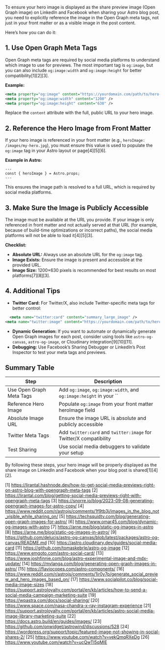 To ensure your hero image is displayed as the share preview image (Open Graph image) on LinkedIn and Facebook when sharing your Astro blog post, you need to explicitly reference the image in the Open Graph meta tags, not just in your front matter or as a visible image in the post content.

Here’s how you can do it:

## 1. Use Open Graph Meta Tags

Open Graph meta tags are required by social media platforms to understand which image to use for previews. The most important tag is `og:image`, but you can also include `og:image:width` and `og:image:height` for better compatibility[1][2][3].

**Example:**

```xml
<meta property="og:image" content="https://yourdomain.com/path/to/hero-image.jpg" />
<meta property="og:image:width" content="1200" />
<meta property="og:image:height" content="630" />
```

Replace the `content` attribute with the full, public URL to your hero image.

## 2. Reference the Hero Image from Front Matter

If your hero image is referenced in your front matter (e.g., `heroImage: /images/my-hero.jpg`), you must ensure this value is used to populate the `og:image` tag in your Astro layout or page[4][5][6].

**Example in Astro:**

```astro
---
const { heroImage } = Astro.props;
---

```

This ensures the image path is resolved to a full URL, which is required by social media platforms.

## 3. Make Sure the Image is Publicly Accessible

The image must be available at the URL you provide. If your image is only referenced in front matter and not actually served at that URL (for example, because of build-time optimizations or incorrect paths), the social media platforms will not be able to load it[4][5][3].

**Checklist:**

- **Absolute URL:** Always use an absolute URL for the `og:image` tag.
- **Image Exists:** Ensure the image is present and accessible at the provided URL.
- **Image Size:** 1200×630 pixels is recommended for best results on most platforms[7][8][3].

## 4. Additional Tips

- **Twitter Card:** For Twitter/X, also include Twitter-specific meta tags for better control:

```xml
  <meta name="twitter:card" content="summary_large_image" />
<meta name="twitter:image" content="https://yourdomain.com/path/to/hero-image.jpg" />
```

- **Dynamic Generation:** If you want to automate or dynamically generate Open Graph images for each post, consider using tools like `astro-og-canvas`, `astro-og-image`, or Cloudinary integration[9][10][11].
- **Debugging:** Use Facebook’s Sharing Debugger or LinkedIn’s Post Inspector to test your meta tags and previews.

## Summary Table

| Step                     | Description                                                        |
| ------------------------ | ------------------------------------------------------------------ |
| Use Open Graph Meta Tags | Add `og:image`, `og:image:width`, and `og:image:height` in your `` |
| Reference Hero Image     | Populate `og:image` from your front matter heroImage field         |
| Absolute Image URL       | Ensure the image URL is absolute and publicly accessible           |
| Twitter Meta Tags        | Add `twitter:card` and `twitter:image` for Twitter/X compatibility |
| Test Sharing             | Use social media debuggers to validate your setup                  |

By following these steps, your hero image will be properly displayed as the share image on LinkedIn and Facebook when your blog post is shared[1][4][2].

[1] https://lirantal.hashnode.dev/how-to-get-social-media-previews-right-on-astro-blog-with-opengraph-meta-tags
[2] https://lirantal.com/blog/getting-social-media-previews-right-with-opengraph-meta-tags
[3] https://snorre.io/blog/2023-09-08-generating-opengraph-images-for-astro-copy/
[4] https://www.reddit.com/r/astrojs/comments/1f9tb3j/images_in_the_blog_not_visible_while_sharing_on/
[5] https://techsquidtv.com/blog/generating-open-graph-images-for-astro/
[6] https://www.omar45.com/blog/dynamic-og-images-with-astro
[7] https://arne.me/blog/static-og-images-in-astro
[8] https://arne.me/blog/static-og-images-in-astro/
[9] https://github.com/delucis/astro-og-canvas/blob/latest/packages/astro-og-canvas/README.md
[10] https://astro.cloudinary.dev/guides/social-media-card
[11] https://github.com/tomaskebrle/astro-og-image
[12] https://www.emgoto.com/astro-social-card/
[13] https://www.joshfinnie.com/blog/astro-experimental-image-and-mdx-update/
[14] https://mvlanga.com/blog/generating-open-graph-images-in-astro/
[15] https://flaviocopes.com/astro-components/
[16] https://www.reddit.com/r/astrojs/comments/1ir0y7p/generate_social_preview_and_hero_images_based_on/
[17] https://www.socialpilot.co/blog/social-media-image-sizes
[18] https://support.astroloyalty.com/portal/en/kb/articles/how-to-send-a-social-media-campaign-marketing-suite
[19] https://wpastra.com/docs/social-sharing/
[20] https://www.space.com/nasa-chandra-x-ray-instagram-experience
[21] https://support.astroloyalty.com/portal/en/kb/articles/astro-social-media-image-library-marketing-suite
[22] https://docs.astro.build/en/guides/images/
[23] https://github.com/onwidget/astrowind/discussions/528
[24] https://wordpress.org/support/topic/featured-image-not-showing-in-social-shares-2/
[25] https://www.youtube.com/watch?v=vekQmqRXeDg
[26] https://www.youtube.com/watch?v=ucQwTI5qMlE
